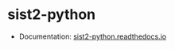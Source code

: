 # sist2-python

* Documentation: [sist2-python.readthedocs.io](https://sist2-python.readthedocs.io/)